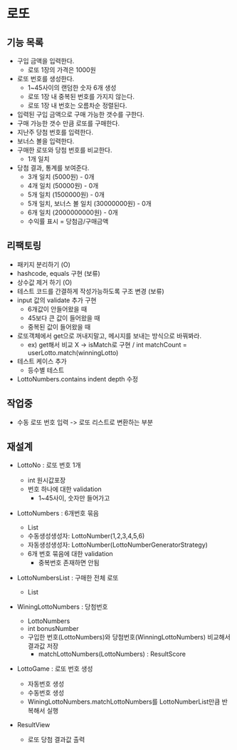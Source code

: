 # 로또
## 기능 목록
* 구입 금액을 입력한다.
  * 로또 1장의 가격은 1000원
* 로또 번호를 생성한다.
  * 1~45사이의 랜덤한 숫자 6개 생성
  * 로또 1장 내 중복된 번호를 가지지 않는다.
  * 로또 1장 내 번호는 오름차순 정렬된다.
* 입력된 구입 금액으로 구매 가능한 갯수를 구한다. 
* 구매 가능한 갯수 만큼 로또를 구매한다.
* 지난주 당첨 번호를 입력한다.
* 보너스 볼을 입력한다.
* 구매한 로또와 당첨 번호를 비교한다.
  * 1개 일치
* 당첨 결과, 통계를 보여준다.
  * 3개 일치 (5000원) - 0개
  * 4개 일치 (50000원) - 0개
  * 5개 일치 (1500000원) - 0개
  * 5개 일치, 보너스 볼 일치 (30000000원) - 0개
  * 6개 일치 (2000000000원) - 0개
  * 수익률 표시 = 당첨금/구매금액
  
## 리팩토링
* 패키지 분리하기 (O)
* hashcode, equals 구현 (보류)
* 상수값 제거 하기 (O)
* 테스트 코드를 간결하게 작성가능하도록 구조 변경 (보류)
* input 값의 validate 추가 구현
  * 6개값이 안들어왔을 때
  * 45보다 큰 값이 들어왔을 때
  * 중복된 값이 들어왔을 때
* 로또객체에서 get으로 꺼내지말고, 메시지를 보내는 방식으로 바꿔봐라. 
  * ex) get해서 비교 X -> isMatch로 구현 / int matchCount = userLotto.match(winningLotto)
* 테스트 케이스 추가
  * 등수별 테스트
* LottoNumbers.contains indent depth 수정

## 작업중
* 수동 로또 번호 입력 -> 로또 리스트로 변환하는 부분

## 재설계
* LottoNo : 로또 번호 1개
  * int 원시값포장
  * 번호 하나에 대한 validation
    * 1~45사이, 숫자만 들어가고

* LottoNumbers : 6개번호 묶음  
  * List<LottoNo>  
  * 수동생성생성자: LottoNumber(1,2,3,4,5,6)
  * 자동생성생성자: LottoNumber(LottoNumberGeneratorStrategy)
  * 6개 번호 묶음에 대한 validation
    * 중복번호 존재하면 안됨

* LottoNumbersList : 구매한 전체 로또
  * List<LottoNumbers>
  
* WiningLottoNumbers : 당첨번호
  * LottoNumbers
  * int bonusNumber
  * 구입한 번호(LottoNumbers)와 당첨번호(WinningLottoNumbers) 비교해서 결과값 저장
    * matchLottoNumbers(LottoNumbers) : ResultScore

* LottoGame : 로또 번호 생성
  * 자동번호 생성
  * 수동번호 생성
  * WiningLottoNumbers.matchLottoNumbers를 LottoNumberList만큼 반복해서 실행
  

* ResultView
  * 로또 당첨 결과값 출력